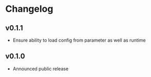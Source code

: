 # Changelog

## v0.1.1

- Ensure ability to load config from parameter as well as runtime

## v0.1.0

- Announced public release
